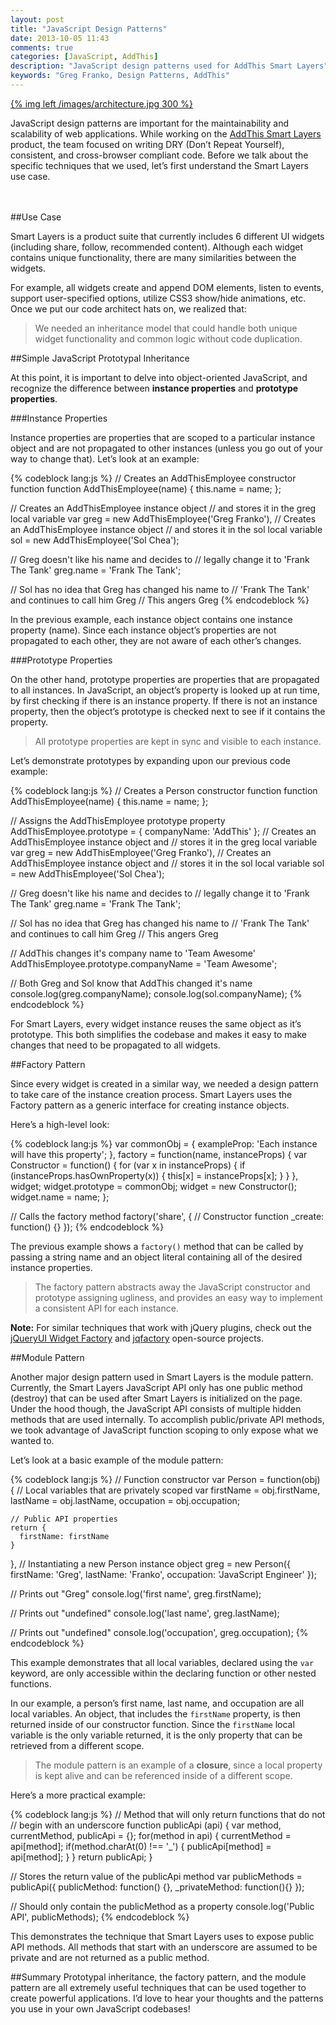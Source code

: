 ```yaml
---
layout: post
title: "JavaScript Design Patterns"
date: 2013-10-05 11:43
comments: true
categories: [JavaScript, AddThis]
description: "JavaScript design patterns used for AddThis Smart Layers"
keywords: "Greg Franko, Design Patterns, AddThis"
---
```


<a href="http://www.addthis.com/blog/2013/10/03/javascript-design-patterns-used-in-smart-layers/" target="_blank" title="JavaScript Design Patterns">{% img left /images/architecture.jpg 300 %}</a>

JavaScript design patterns are important for the maintainability and scalability of web applications. While working on the <a href="http://addthis.com/get/smart-layers" target="_blank">AddThis Smart Layers</a> product, the team focused on writing DRY (Don’t Repeat Yourself), consistent, and cross-browser compliant code. Before we talk about the specific techniques that we used, let’s first understand the Smart Layers use case.

<!-- more -->

<br><br>
##Use Case

Smart Layers is a product suite that currently includes 6 different UI widgets (including share, follow, recommended content). Although each widget contains unique functionality, there are many similarities between the widgets.

For example, all widgets create and append DOM elements, listen to events, support user-specified options, utilize CSS3 show/hide animations, etc. Once we put our code architect hats on, we realized that:

>We needed an inheritance model that could handle both unique widget functionality and common logic without code duplication.

##Simple JavaScript Prototypal Inheritance

At this point, it is important to delve into object-oriented JavaScript, and recognize the difference between **instance properties** and **prototype properties**.

###Instance Properties

Instance properties are properties that are scoped to a particular instance object and are not propagated to other instances (unless you go out of your way to change that). Let’s look at an example:

{% codeblock lang:js %}
  // Creates an AddThisEmployee constructor function
  function AddThisEmployee(name) {
    this.name = name;
  };

  // Creates an AddThisEmployee instance object
  // and stores it in the greg local variable
  var greg = new AddThisEmployee('Greg Franko'),
    // Creates an AddThisEmployee instance object
    // and stores it in the sol local variable
    sol = new AddThisEmployee('Sol Chea');

  // Greg doesn't like his name and decides to
  // legally change it to 'Frank The Tank'
  greg.name = 'Frank The Tank';

  // Sol has no idea that Greg has changed his name to
  // 'Frank The Tank' and continues to call him Greg
  // This angers Greg
{% endcodeblock %}

In the previous example, each instance object contains one instance property (name). Since each instance object’s properties are not propagated to each other, they are not aware of each other’s changes.

###Prototype Properties

On the other hand, prototype properties are properties that are propagated to all instances. In JavaScript, an object’s property is looked up at run time, by first checking if there is an instance property. If there is not an instance property, then the object’s prototype is checked next to see if it contains the property.

> All prototype properties are kept in sync and visible to each instance.

Let’s demonstrate prototypes by expanding upon our previous code example:

{% codeblock lang:js %}
  // Creates a Person constructor function
  function AddThisEmployee(name) {
    this.name = name;
  };

  // Assigns the AddThisEmployee prototype property
  AddThisEmployee.prototype = {
    companyName: 'AddThis'
  };
  // Creates an AddThisEmployee instance object and
  // stores it in the greg local variable
  var greg = new AddThisEmployee('Greg Franko'),
    // Creates an AddThisEmployee instance object and
    // stores it in the sol local variable
    sol = new AddThisEmployee('Sol Chea');

  // Greg doesn't like his name and decides to
  // legally change it to 'Frank The Tank'
  greg.name = 'Frank The Tank';

  // Sol has no idea that Greg has changed his name to
  // 'Frank The Tank' and continues to call him Greg
  // This angers Greg

  // AddThis changes it's company name to 'Team Awesome'
  AddThisEmployee.prototype.companyName = 'Team Awesome';

  // Both Greg and Sol know that AddThis changed it's name
  console.log(greg.companyName);
  console.log(sol.companyName);
{% endcodeblock %}

For Smart Layers, every widget instance reuses the same object as it’s prototype. This both simplifies the codebase and makes it easy to make changes that need to be propagated to all widgets.

##Factory Pattern

Since every widget is created in a similar way, we needed a design pattern to take care of the instance creation process. Smart Layers uses the Factory pattern as a generic interface for creating instance objects.

Here’s a high-level look:

{% codeblock lang:js %}
  var commonObj = {
    exampleProp: 'Each instance will have this property';
  },
    factory = function(name, instanceProps) {
      var Constructor = function() {
        for (var x in instanceProps) {
          if (instanceProps.hasOwnProperty(x)) {
            this[x] = instanceProps[x];
          }
        }
      },
        widget;
      widget.prototype = commonObj;
      widget = new Constructor();
      widget.name = name;
    };

  // Calls the factory method
  factory('share', {
    // Constructor function
    _create: function() {}
  });
{% endcodeblock %}

The previous example shows a `factory()` method that can be called by passing a string name and an object literal containing all of the desired instance properties.

> The factory pattern abstracts away the JavaScript constructor and prototype assigning ugliness, and provides an easy way to implement a consistent API for each instance.

**Note:** For similar techniques that work with jQuery plugins, check out the <a href="http://api.jqueryui.com/jQuery.widget/" target="_blank">jQueryUI Widget Factory</a> and <a href="https://github.com/gfranko/jqfactory" target="_blank">jqfactory</a> open-source projects.

##Module Pattern

Another major design pattern used in Smart Layers is the module pattern. Currently, the Smart Layers JavaScript API only has one public method (destroy) that can be used after Smart Layers is initialized on the page. Under the hood though, the JavaScript API consists of multiple hidden methods that are used internally. To accomplish public/private API methods, we took advantage of JavaScript function scoping to only expose what we wanted to.

Let’s look at a basic example of the module pattern:

{% codeblock lang:js %}
  // Function constructor
  var Person = function(obj) {
    // Local variables that are privately scoped
    var firstName = obj.firstName,
      lastName = obj.lastName,
      occupation = obj.occupation;

    // Public API properties
    return {
      firstName: firstName
    }
  },
  // Instantiating a new Person instance object
  greg = new Person({
    firstName: 'Greg',
    lastName: 'Franko',
    occupation: 'JavaScript Engineer'
  });

  // Prints out "Greg"
  console.log('first name', greg.firstName);

  // Prints out "undefined"
  console.log('last name', greg.lastName);

  // Prints out "undefined"
  console.log('occupation', greg.occupation);
{% endcodeblock %}

This example demonstrates that all local variables, declared using the `var` keyword, are only accessible within the declaring function or other nested functions.

In our example, a person’s first name, last name, and occupation are all local variables. An object, that includes the `firstName` property, is then returned inside of our constructor function.  Since the `firstName` local variable is the only variable returned, it is the only property that can be retrieved from a different scope.

> The module pattern is an example of a **closure**, since a local property is kept alive and can be referenced inside of a different scope.

Here’s a more practical example:

{% codeblock lang:js %}
  // Method that will only return functions that do not
  // begin with an underscore
  function publicApi (api) {
    var method,
      currentMethod,
      publicApi = {};
    for(method in api) {
      currentMethod = api[method];
      if(method.charAt(0) !== '_') {
        publicApi[method] = api[method];
      }
    }
    return publicApi;
  }

  // Stores the return value of the publicApi method
  var publicMethods = publicApi({
    publicMethod: function() {},
    _privateMethod: function(){}
  });

  // Should only contain the publicMethod as a property
  console.log('Public API', publicMethods);
{% endcodeblock %}

This demonstrates the technique that Smart Layers uses to expose public API methods. All methods that start with an underscore are assumed to be private and are not returned as a public method.

##Summary
Prototypal inheritance, the factory pattern, and the module pattern are all extremely useful techniques that can be used together to create powerful applications. I’d love to hear your thoughts and the patterns you use in your own JavaScript codebases!
